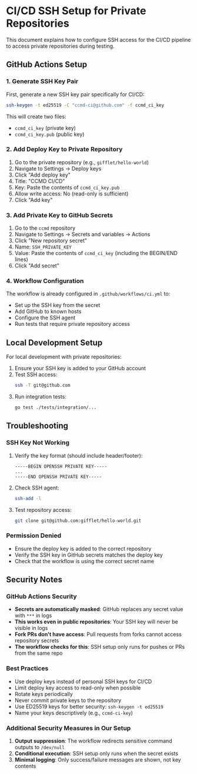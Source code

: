# CI/CD SSH Setup for Private Repositories

This document explains how to configure SSH access for the CI/CD pipeline to access private repositories during testing.

## GitHub Actions Setup

### 1. Generate SSH Key Pair

First, generate a new SSH key pair specifically for CI/CD:

```bash
ssh-keygen -t ed25519 -C "ccmd-ci@github.com" -f ccmd_ci_key
```

This will create two files:
- `ccmd_ci_key` (private key)
- `ccmd_ci_key.pub` (public key)

### 2. Add Deploy Key to Private Repository

1. Go to the private repository (e.g., `gifflet/hello-world`)
2. Navigate to Settings → Deploy keys
3. Click "Add deploy key"
4. Title: "CCMD CI/CD"
5. Key: Paste the contents of `ccmd_ci_key.pub`
6. Allow write access: No (read-only is sufficient)
7. Click "Add key"

### 3. Add Private Key to GitHub Secrets

1. Go to the `ccmd` repository
2. Navigate to Settings → Secrets and variables → Actions
3. Click "New repository secret"
4. Name: `SSH_PRIVATE_KEY`
5. Value: Paste the contents of `ccmd_ci_key` (including the BEGIN/END lines)
6. Click "Add secret"

### 4. Workflow Configuration

The workflow is already configured in `.github/workflows/ci.yml` to:
- Set up the SSH key from the secret
- Add GitHub to known hosts
- Configure the SSH agent
- Run tests that require private repository access

## Local Development Setup

For local development with private repositories:

1. Ensure your SSH key is added to your GitHub account
2. Test SSH access:
   ```bash
   ssh -T git@github.com
   ```
3. Run integration tests:
   ```bash
   go test ./tests/integration/...
   ```

## Troubleshooting

### SSH Key Not Working

1. Verify the key format (should include header/footer):
   ```
   -----BEGIN OPENSSH PRIVATE KEY-----
   ...
   -----END OPENSSH PRIVATE KEY-----
   ```

2. Check SSH agent:
   ```bash
   ssh-add -l
   ```

3. Test repository access:
   ```bash
   git clone git@github.com:gifflet/hello-world.git
   ```

### Permission Denied

- Ensure the deploy key is added to the correct repository
- Verify the SSH key in GitHub secrets matches the deploy key
- Check that the workflow is using the correct secret name

## Security Notes

### GitHub Actions Security

- **Secrets are automatically masked**: GitHub replaces any secret value with `***` in logs
- **This works even in public repositories**: Your SSH key will never be visible in logs
- **Fork PRs don't have access**: Pull requests from forks cannot access repository secrets
- **The workflow checks for this**: SSH setup only runs for pushes or PRs from the same repo

### Best Practices

- Use deploy keys instead of personal SSH keys for CI/CD
- Limit deploy key access to read-only when possible
- Rotate keys periodically
- Never commit private keys to the repository
- Use ED25519 keys for better security: `ssh-keygen -t ed25519`
- Name your keys descriptively (e.g., `ccmd-ci-key`)

### Additional Security Measures in Our Setup

1. **Output suppression**: The workflow redirects sensitive command outputs to `/dev/null`
2. **Conditional execution**: SSH setup only runs when the secret exists
3. **Minimal logging**: Only success/failure messages are shown, not key contents